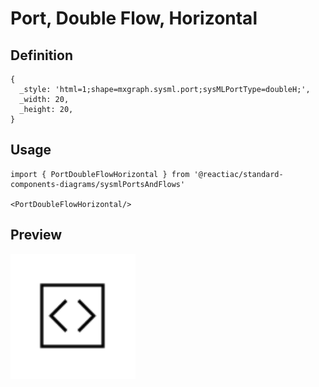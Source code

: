 # Port, Double Flow, Horizontal

## Definition

```
{
  _style: 'html=1;shape=mxgraph.sysml.port;sysMLPortType=doubleH;',
  _width: 20,
  _height: 20,
}
```

## Usage

```
import { PortDoubleFlowHorizontal } from '@reactiac/standard-components-diagrams/sysmlPortsAndFlows'

<PortDoubleFlowHorizontal/>
```

## Preview

<img src="./port-double-flow-horizontal.png" width="200"/>
